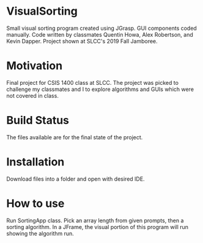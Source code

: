 # VisualSorting
Small visual sorting program created using JGrasp. GUI components coded manually. Code written by classmates Quentin Howa, Alex Robertson, and Kevin Dapper. Project shown at SLCC's 2019 Fall Jamboree.
# Motivation
Final project for CSIS 1400 class at SLCC. The project was picked to challenge my classmates and I to explore algorithms and GUIs which were not covered in class. 
# Build Status
The files available are for the final state of the project. 
# Installation
Download files into a folder and open with desired IDE. 
# How to use
Run SortingApp class. Pick an array length from given prompts, then a sorting algorithm. In a JFrame, the visual portion of this program will run showing the algorithm run.  
